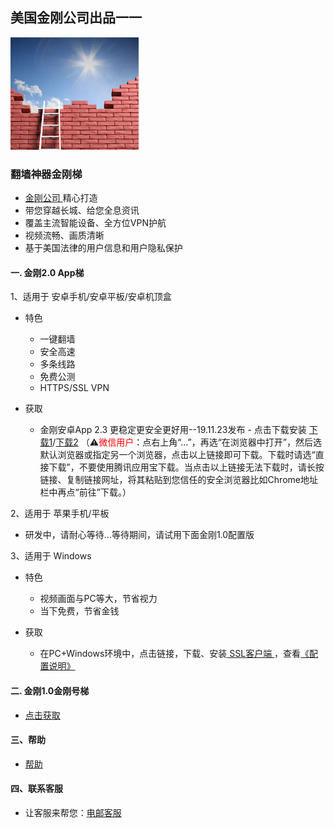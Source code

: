 ## 美国金刚公司出品一一

![image](l-w-s-athird.png)

### 翻墙神器金刚梯
- [ 金刚公司 ](https://github.com/a2zitpro/web/blob/master/a2zitpro.md)精心打造<br> 
- 带您穿越长城、给您全息资讯<br> 
- 覆盖主流智能设备、全方位VPN护航<br> 
- 视频流畅、画质清晰<br> 
- 基于美国法律的用户信息和用户隐私保护<br> 

#### 一. 金刚2.0 App梯
1、适用于 安卓手机/安卓平板/安卓机顶盒

  - 特色
    - 一键翻墙
    - 安全高速 
    - 多条线路 
    - 免费公测 
    - HTTPS/SSL VPN

  - 获取
    - 金刚安卓App 2.3 更稳定更安全更好用--19.11.23发布 - 点击下载安装 [下载1](https://github.com/a2zitpro/client/releases/download/latest/app-prod-release.apk)/[下载2](https://bitbucket.org/kk64/public/downloads/app-prod-release.apk) （⚠️<font color="red">微信用户</font>：点右上角“...”，再选“在浏览器中打开”，然后选默认浏览器或指定另一个浏览器，点击以上链接即可下载。下载时请选“直接下载”，不要使用腾讯应用宝下载。当点击以上链接无法下载时，请长按链接、复制链接网址，将其粘贴到您信任的安全浏览器比如Chrome地址栏中再点“前往”下载。）


2、适用于 苹果手机/平板

  - 研发中，请耐心等待...等待期间，请试用下面金刚1.0配置版


3、适用于 Windows

  - 特色
    - 视频画面与PC等大，节省视力
    - 当下免费，节省金钱

  - 获取
    - 在PC+Windows环境中，点击链接，下载、安装[ SSL客户端 ](https://github.com/a2zitpro/web/blob/master/win.md)，查看[《配置说明》](https://github.com/a2zitpro/web/blob/master/win.md)

#### 二. 金刚1.0金刚号梯
- [点击获取 ](https://github.com/a2zitpro/web/blob/master/list_kkproducts1.0.md)

#### 三、帮助
- [帮助](https://github.com/a2zitpro/web/blob/master/list_helpkkvpn.md)

#### 四、联系客服
- 让客服来帮您：[电邮客服](mailto:cs@a2zitpro.com)

